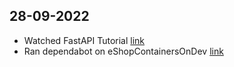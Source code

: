 ## 28-09-2022
* Watched FastAPI Tutorial [link](https://www.youtube.com/watch?v=7t2alSnE2-I)
* Ran dependabot on eShopContainersOnDev [link](https://github.com/dotnet-architecture/eShopOnContainers)
